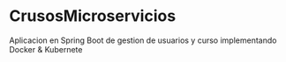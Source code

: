 # CrusosMicroservicios
Aplicacion en Spring Boot de gestion de usuarios y curso implementando Docker &amp; Kubernete
